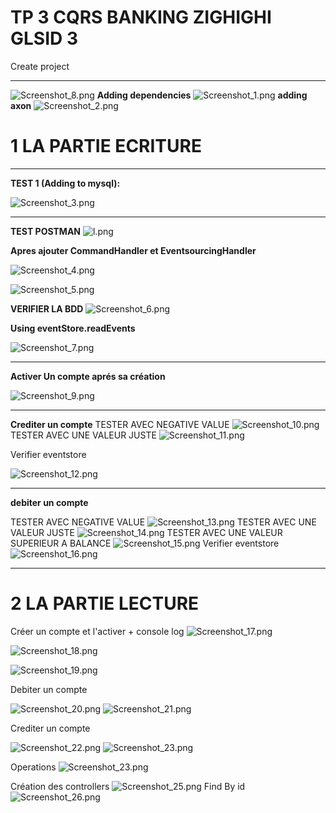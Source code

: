 # TP 3 CQRS BANKING ZIGHIGHI GLSID 3
Create project

------------
![Screenshot_8.png](screens%2FScreenshot_8.png)
**Adding dependencies**
![Screenshot_1.png](screens%2FScreenshot_1.png)
**adding axon**
![Screenshot_2.png](screens%2FScreenshot_2.png)

# 1 LA PARTIE ECRITURE
--------------


**TEST 1 (Adding to mysql):** 

![Screenshot_3.png](screens%2FScreenshot_3.png)

----------------
**TEST POSTMAN**
![l.png](screens%2Fl.png)
 
**Apres ajouter CommandHandler et EventsourcingHandler**

![Screenshot_4.png](screens%2FScreenshot_4.png)

![Screenshot_5.png](screens%2FScreenshot_5.png)

**VERIFIER LA BDD**
![Screenshot_6.png](screens%2FScreenshot_6.png)

**Using eventStore.readEvents**

![Screenshot_7.png](screens%2FScreenshot_7.png)

---------------

**Activer Un compte aprés sa création** 

![Screenshot_9.png](screens%2FScreenshot_9.png)

-------------------

**Crediter un compte** 
TESTER AVEC NEGATIVE VALUE
![Screenshot_10.png](screens%2FScreenshot_10.png)
TESTER AVEC UNE VALEUR JUSTE
![Screenshot_11.png](screens%2FScreenshot_11.png)

Verifier eventstore

![Screenshot_12.png](screens%2FScreenshot_12.png)

-------------

**debiter un compte** 

TESTER AVEC NEGATIVE VALUE
![Screenshot_13.png](screens%2FScreenshot_13.png)
TESTER AVEC UNE VALEUR JUSTE
![Screenshot_14.png](screens%2FScreenshot_14.png)
TESTER AVEC UNE VALEUR SUPERIEUR A BALANCE
![Screenshot_15.png](screens%2FScreenshot_15.png)
Verifier eventstore
![Screenshot_16.png](screens%2FScreenshot_16.png)

--------------
# 2 LA PARTIE LECTURE

Créer un compte et l'activer + console log
![Screenshot_17.png](screens%2FScreenshot_17.png)

![Screenshot_18.png](screens%2FScreenshot_18.png)

![Screenshot_19.png](screens%2FScreenshot_19.png)

Debiter un compte

![Screenshot_20.png](screens%2FScreenshot_20.png)
![Screenshot_21.png](screens%2FScreenshot_21.png)

Crediter un compte

![Screenshot_22.png](screens%2FScreenshot_22.png)
![Screenshot_23.png](screens%2FScreenshot_23.png) 

Operations
![Screenshot_23.png](screens%2FScreenshot_23.png)

Création des controllers
![Screenshot_25.png](screens%2FScreenshot_25.png)
Find By id 
![Screenshot_26.png](screens%2FScreenshot_26.png)